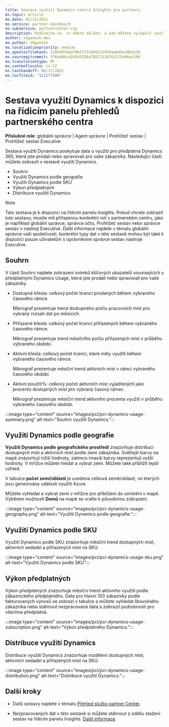```yaml
---
title: Sestava využití Dynamics centra Insights pro partnery
ms.topic: article
ms.date: 01/11/2021
ms.service: partner-dashboard
ms.subservice: partnercenter-csp
description: Podívejte se, co dobře děláte, a kde můžete vylepšit využití předplatných Dynamics, která zákazníkům prodáváte nebo spravujete pro vaše zákazníky.
author: shganesh-dev
ms.author: shganesh
ms.localizationpriority: medium
ms.openlocfilehash: 2c0b90fdeaf8bf1715d89221959aeb49e186d150
ms.sourcegitcommit: 376a49bcd245d3358a78871128761175a96ec200
ms.translationtype: MT
ms.contentlocale: cs-CZ
ms.lasthandoff: 06/17/2021
ms.locfileid: "112277500"
---
```

# <a name="dynamics-usage-report-available-from-the-partner-center-insights-dashboard"></a>Sestava využití Dynamics k dispozici na řídicím panelu přehledů partnerského centra

**Příslušné role**: globální správce | Agent správce | Prohlížeč sestav | Prohlížeč sestav Executive

Sestava využití Dynamics poskytuje data o využití pro předplatná Dynamics 365, která jste prodali nebo spravovali pro vaše zákazníky. Následující části můžete zobrazit v sestavě využití Dynamics.

- Souhrn
- Využití Dynamics podle geografie
- Využití Dynamics podle SKU
- Výkon předplatných
- Distribuce využití Dynamics

 > [!NOTE]
 > Tato sestava je k dispozici na řídicím panelu Insights. Pokud chcete zobrazit tuto sestavu, musíte mít přiřazenou konkrétní roli v partnerském centru, jako je například globální správce, správce účtu, Prohlížeč sestav nebo správce sestav v nástroji Executive. Další informace najdete v tématu globální správce vaší společnosti. konkrétní typy dat v této sestavě mohou být také k dispozici pouze uživatelům s oprávněními správce sestav nástroje Executive.

## <a name="summary"></a>Souhrn

V části Souhrn najdete zobrazení snímků klíčových ukazatelů souvisejících s předplatnými Dynamics Usage, která jste prodali nebo spravovali pro vaše zákazníky.  

- Dostupné křesla: celkový počet licencí prodaných během vybraného časového rámce.

   Mikrograf prezentuje trend dostupného počtu pracovních míst pro vybraný rozsah dat po měsících.

- Přiřazené křesla: celkový počet licencí přiřazených během vybraného časového rámce.

   Mikrograf prezentuje trend měsíčního počtu přiřazených míst v průběhu vybraného období.

- Aktivní křesla: celkový počet licencí, které měly využití během vybraného časového rámce. 

   Mikrograf prezentuje měsíční trend aktivních míst v rámci vybraného časového období.

- Aktivní použití%: celkový počet aktivních míst vyjádřených jako procento dostupných míst pro vybraný časový rámec. 

   Mikrograf prezentuje měsíční trend aktivního procenta využití v průběhu vybraného časového období.

:::image type="content" source="images/pci/pci-dynamics-usage-summary.png" alt-text="Souhrn využití Dynamics.":::

## <a name="dynamics-usage-by-geography"></a>Využití Dynamics podle geografie

**Využití Dynamics podle geografického prostředí** znázorňuje distribuci dostupných míst a aktivních míst podle zemí zákazníka. Světlejší barvy na mapě znázorňují nižší hodnoty, zatímco tmavší barvy reprezentují vyšší hodnoty. V mřížce můžete hledat a vybrat zemi. Můžete také přiblížit lepší vzhled.

V tabulce **počet zemí/oblastí** je uvedena celková země/oblasti, ve kterých jsou generovány události využití Azure.

Můžete vyhledat a vybrat zemi v mřížce pro přiblížení do umístění v mapě. Výběrem možnosti **Domů** na mapě se vraťte k původnímu zobrazení.

:::image type="content" source="images/pci/pci-dynamics-usage-geography.png" alt-text="Využití Dynamics podle geografie.":::

## <a name="dynamics-usage-by-sku"></a>Využití Dynamics podle SKU

Využití Dynamics podle SKU znázorňuje měsíční trend dostupných míst, aktivních sedadel a přiřazených míst na SKU.

:::image type="content" source="images/pci/pci-dynamics-usage-sku.png" alt-text="Využití Dynamics podle SKU":::

## <a name="subscriptions-performance"></a>Výkon předplatných

Výkon předplatných znázorňuje měsíční trend aktivního využití podle zákaznického předplatného. Data pro hlavní 100 zákazníky podle fakturovaných výnosů se zobrazí v tabulce a můžete vyhledat libovolného zákazníka nebo stáhnout nezpracovaná data a zobrazit podrobnosti pro všechna předplatná.

:::image type="content" source="images/pci/pci-dynamics-usage-subscription.png" alt-text="Výkon předplatného Dynamics.":::

## <a name="dynamics-usage-distribution"></a>Distribuce využití Dynamics

Distribuce využití Dynamics znázorňuje rozdělení dostupných míst, aktivních sedadel a přiřazených míst na SKU.

:::image type="content" source="images/pci/pci-dynamics-usage-distribution.png" alt-text="Distribuce využití Dynamics.":::

## <a name="next-steps"></a>Další kroky

- Další sestavy najdete v tématu [Přehled služby partner Center](partner-center-insights.md).

- Nezpracovaných dat v této sestavě si můžete stáhnout z oddílu stažení sestav na řídicím panelu Insights. [Další informace](pci-download-reports.md) 
